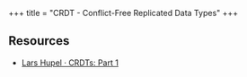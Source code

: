 +++
title = "CRDT - Conflict-Free Replicated Data Types"
+++


## Resources
- [Lars Hupel · CRDTs: Part 1](https://lars.hupel.info/topics/crdt/01-intro.html)